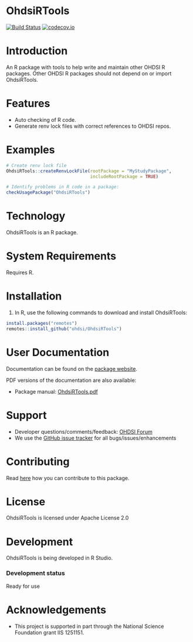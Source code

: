 OhdsiRTools
===========

[![Build Status](https://github.com/OHDSI/OhdsiRTools/workflows/R-CMD-check/badge.svg)](https://github.com/OHDSI/OhdsiRTools/actions?query=workflow%3AR-CMD-check)
[![codecov.io](https://codecov.io/github/OHDSI/OhdsiRTools/coverage.svg?branch=main)](https://codecov.io/github/OHDSI/OhdsiRTools?branch=main)

Introduction
============
An R package with tools to help write and maintain other OHDSI R packages. Other OHDSI R packages should not depend on or import OhdsiRTools.

Features
========
- Auto checking of R code.
- Generate renv lock files with correct references to OHDSI repos.

Examples
========

```r
# Create renv lock file
OhdsiRTools::createRenvLockFile(rootPackage = "MyStudyPackage",
                                includeRootPackage = TRUE)

# Identify problems in R code in a package:
checkUsagePackage("OhdsiRTools")
```

Technology
============
OhdsiRTools is an R package.

System Requirements
============
Requires R.


Installation
=============
1. In R, use the following commands to download and install OhdsiRTools:

  ```r
  install.packages("remotes")
  remotes::install_github("ohdsi/OhdsiRTools")
  ```

User Documentation
==================
Documentation can be found on the [package website](https://ohdsi.github.io/OhdsiRTools/).

PDF versions of the documentation are also available:
* Package manual: [OhdsiRTools.pdf](https://raw.githubusercontent.com/OHDSI/OhdsiRTools/main/extras/OhdsiRTools.pdf)

Support
=======
* Developer questions/comments/feedback: <a href="http://forums.ohdsi.org/c/developers">OHDSI Forum</a>
* We use the <a href="https://github.com/OHDSI/OhdsiRTools/issues">GitHub issue tracker</a> for all bugs/issues/enhancements

Contributing
============
Read [here](https://ohdsi.github.io/MethodsLibrary/contribute.html) how you can contribute to this package.

License
=======
OhdsiRTools is licensed under Apache License 2.0

Development
===========
OhdsiRTools is being developed in R Studio.

### Development status

Ready for use

# Acknowledgements
- This project is supported in part through the National Science Foundation grant IIS 1251151.
